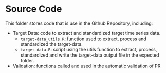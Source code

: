 # Source Code

This folder stores code that is use in the Github Repository, including:

- Target Data: code to extract and standardized target time series data.
    - `target-data_utils.R`: function used to extract, process and standardized
       the target-data.
    - `target-data.R`: script using the utils function to extract, process,
       standardized and write the target-data output file in the expected
       folder.
- Validation: functions called and used in the automatic validation of PR
